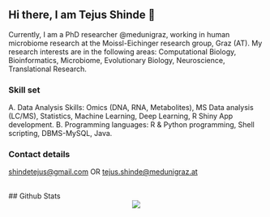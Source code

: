 ## Hi there, I am Tejus Shinde 👋
  Currently, I am a PhD researcher @medunigraz, working in human microbiome research at the Moissl-Eichinger research group, Graz (AT). 
  My research interests are in the following areas: Computational Biology, Bioinformatics, Microbiome, Evolutionary Biology, Neuroscience, Translational Research.
  
### Skill set
  A. Data Analysis Skills: Omics (DNA, RNA, Metabolites), MS Data analysis (LC/MS), Statistics, Machine Learning, Deep Learning, R Shiny App development.
  B. Programming languages: R & Python programming, Shell scripting, DBMS-MySQL, Java.

### Contact details
  shindetejus@gmail.com OR tejus.shinde@medunigraz.at
  
<br/>  
## Github Stats  
<div align="center"><img src="https://github-readme-stats.vercel.app/api?username=the-eon-flux&show_icons=true&count_private=true&hide_border=true" align="center" /></div>  
<br/> 
